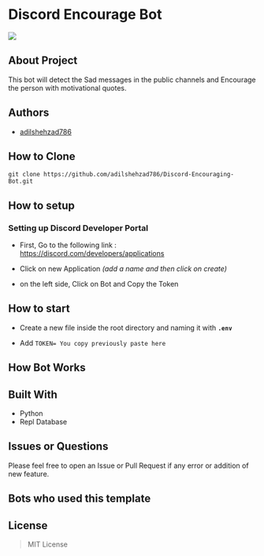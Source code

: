 # Discord Encourage Bot 

![](https://i.imgur.com/Jsj4u6s.png)


## About Project 

This bot will detect the Sad messages in the public channels and Encourage the person with motivational quotes. 

## Authors

- [adilshehzad786](https://www.linkedin.com/in/adilshehzad7/)


## How to Clone 

```
git clone https://github.com/adilshehzad786/Discord-Encouraging-Bot.git

```

## How to setup

### Setting up Discord Developer Portal

* First, Go to the following link : https://discord.com/developers/applications

* Click on new Application *(add a name and then click on create)*

* on the left side, Click on Bot and Copy the Token


## How to start

* Create a new file inside the root directory and naming it with **`.env`**

* Add `TOKEN= You copy previously paste here `

## How Bot Works



## Built With

- Python 
- Repl Database

## Issues or Questions

Please feel free to open an Issue or Pull Request if any error or addition of new feature.

## Bots who used this template


## License

> MIT License

